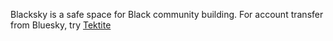 Blacksky is a safe space for Black community building. For account transfer from Bluesky, try [Tektite](https://tektite.cc/)
